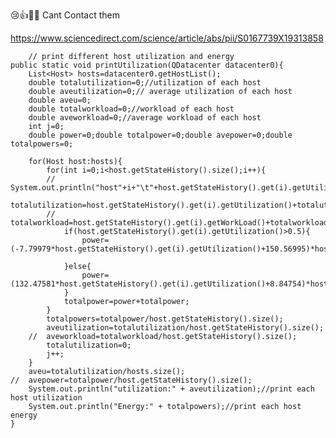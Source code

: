 😢👍🐱‍🏍
Cant Contact them

https://www.sciencedirect.com/science/article/abs/pii/S0167739X19313858



 		// print different host utilization and energy
	public static void printUtilization(QDatacenter datacenter0){
		List<Host> hosts=datacenter0.getHostList();
		double totalutilization=0;//utilization of each host
		double aveutilization=0;// average utilization of each host
		double aveu=0;
		double totalworkload=0;//workload of each host
		double aveworkload=0;//average workload of each host
		int j=0;
		double power=0;double totalpower=0;double avepower=0;double totalpowers=0;
		
		for(Host host:hosts){
			for(int i=0;i<host.getStateHistory().size();i++){
			//	System.out.println("host"+i+"\t"+host.getStateHistory().get(i).getUtilization()+"\t"+host.getStateHistory().size()+"\t"+host.getStateHistory().get(i).getTime());
				totalutilization=host.getStateHistory().get(i).getUtilization()+totalutilization;				
			//	totalworkload=host.getStateHistory().get(i).getWorkLoad()+totalworkload;
				if(host.getStateHistory().get(i).getUtilization()>0.5){
					power=(-7.79979*host.getStateHistory().get(i).getUtilization()+150.56995)*host.getStateHistory().get(i).getWorkLoad();
				
				}else{
					power=(132.47581*host.getStateHistory().get(i).getUtilization()+8.84754)*host.getStateHistory().get(i).getWorkLoad();
				}
				totalpower=power+totalpower;
			}
			totalpowers=totalpower/host.getStateHistory().size();
			aveutilization=totalutilization/host.getStateHistory().size();
		//	aveworkload=totalworkload/host.getStateHistory().size();
			totalutilization=0;
			j++;
		}
		aveu=totalutilization/hosts.size();
	//	avepower=totalpower/host.getStateHistory().size();
		System.out.println("utilization:" + aveutilization);//print each host utilization
		System.out.println("Energy:" + totalpowers);//print each host energy
	}
